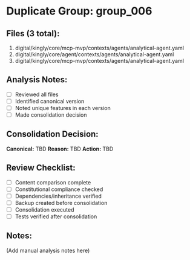 # Duplicate Group: group_006

## Files (3 total):
1. digital/kingly/core/mcp-mvp/contexts/agents/analytical-agent.yaml
2. digital/kingly/core/agent/contexts/agents/analytical-agent.yaml
3. digital/kingly/core/mcp-mvp/contexts/agents/analytical-agent.yaml

## Analysis Notes:
- [ ] Reviewed all files
- [ ] Identified canonical version
- [ ] Noted unique features in each version
- [ ] Made consolidation decision

## Consolidation Decision:
**Canonical:** TBD
**Reason:** TBD
**Action:** TBD

## Review Checklist:
- [ ] Content comparison complete
- [ ] Constitutional compliance checked
- [ ] Dependencies/inheritance verified
- [ ] Backup created before consolidation
- [ ] Consolidation executed
- [ ] Tests verified after consolidation

## Notes:
(Add manual analysis notes here)
